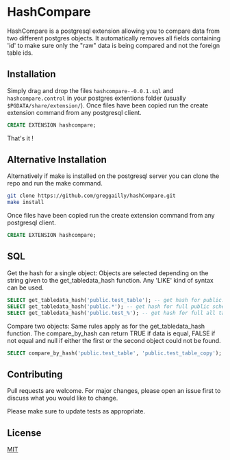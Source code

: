 # HashCompare

HashCompare is a postgresql extension allowing you to compare data from two different postgres objects.
It automatically removes all fields containing 'id' to make sure only the "raw" data is being compared and not the foreign table ids.

## Installation

Simply drag and drop the files `hashcompare--0.0.1.sql` and `hashcompare.control` in your postgres extentions folder (usually `$PGDATA/share/extension/`).
Once files have been copied run the create extension command from any postgresql client.

```sql
CREATE EXTENSION hashcompare;
```
That's it !

## Alternative Installation
Alternatively if make is installed on the postgresql server you can clone the repo and run the make command.
```bash
git clone https://github.com/greggailly/hashCompare.git
make install
````
Once files have been copied run the create extension command from any postgresql client.

```sql
CREATE EXTENSION hashcompare;
```

## SQL

Get the hash for a single object:
Objects are selected depending on the string given to the get_tabledata_hash function. Any 'LIKE' kind of syntax can be used.
```sql
SELECT get_tabledata_hash('public.test_table'); -- get hash for public.test_table table
SELECT get_tabledata_hash('public.*'); -- get hash for full public schema
SELECT get_tabledata_hash('public.test_%'); -- get hash for full all tables in public schema starting with test_
```

Compare two objects:
Same rules apply as for the get_tabledata_hash function.
The compare_by_hash can return TRUE if data is equal, FALSE if not equal and null if either the first or the second object could not be found.
```sql
SELECT compare_by_hash('public.test_table', 'public.test_table_copy'); -- compare hashes for the two tables
```

## Contributing
Pull requests are welcome. For major changes, please open an issue first to discuss what you would like to change.

Please make sure to update tests as appropriate.

## License
[MIT](https://choosealicense.com/licenses/mit/)
